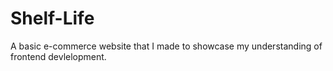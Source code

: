 # Shelf-Life
A basic e-commerce website that I made to showcase my understanding of frontend devlelopment. 
